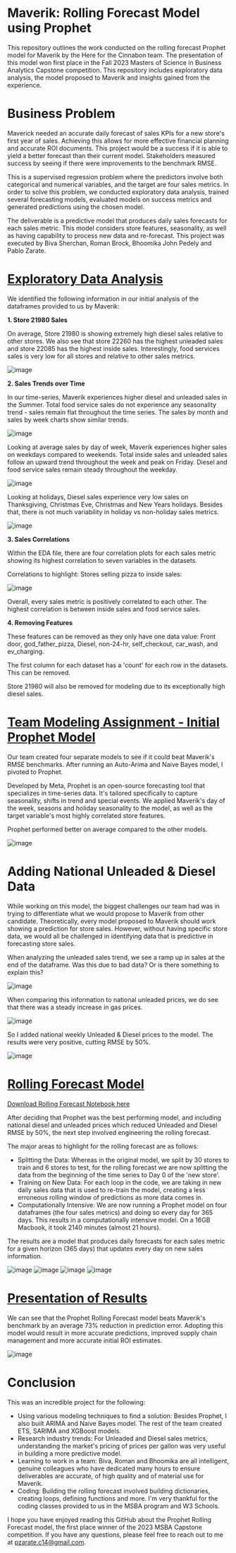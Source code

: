 # Maverik: Rolling Forecast Model using Prophet
This repository outlines the work conducted on the rolling forecast Prophet model for Maverik by the Here for the Cinnabon team. The presentation of this model won first place in the Fall 2023 Masters of Science in Business Analytics Capstone competition. This repository includes exploratory data analysis, the model proposed to Maverik and insights gained from the experience.

# Business Problem
Maverick needed an accurate daily forecast of sales KPIs for a new store's first year of sales. Achieving this allows for more effective financial planning and accurate ROI documents. This project would be a success if it is able to yield a better forecast than their current model. Stakeholders measured success by seeing if there were improvements to the benchmark RMSE. 

This is a supervised regression problem where the predictors involve both categorical and numerical variables, and the target are four sales metrics. In order to solve this problem, we conducted exploratory data analysis, trained several forecasting models, evaluated models on success metrics and generated predictions using the chosen model.

The deliverable is a predictive model that produces daily sales forecasts for each sales metric. This model considers store features, seasonality, as well as having capability to process new data and re-forecast. This project was executed by Biva Sherchan, Roman Brock, Bhoomika John Pedely and Pablo Zarate.

# [Exploratory Data Analysis](https://clavitopaz.github.io/MaverikProphet/Final_Maverik_EDA_v3.html)
We identified the following information in our initial analysis of the dataframes provided to us by Maverik:

**1. Store 21980 Sales**

On average, Store 21980 is showing extremely high diesel sales relative to other stores. We also see that store 22260 has the highest unleaded sales and store 22085 has the highest inside sales. Interestingly, food services sales is very low for all stores and relative to other sales metrics.

![image](https://github.com/clavitopaz/MaverikProphet/assets/122945935/cfbcc3df-6e55-486d-9e37-5a366fd4ae34)

**2. Sales Trends over Time**
   
In our time-series, Maverik experiences higher diesel and unleaded sales in the Summer. Total food service sales do not experience any seasonality trend - sales remain flat throughout the time series. The sales by month and sales by week charts show similar trends.

![image](https://github.com/clavitopaz/MaverikProphet/assets/122945935/9c1dd2cf-e4bc-405f-8abd-bc44e2f65027)


Looking at average sales by day of week, Maverik experiences higher sales on weekdays compared to weekends. Total inside sales and unleaded sales follow an upward trend throughout the week and peak on Friday. Diesel and food service sales remain steady throughout the weekday.

![image](https://github.com/clavitopaz/MaverikProphet/assets/122945935/dc1f97bc-6aad-4e65-9a3f-7a0e4092323f)

Looking at holidays, Diesel sales experience very low sales on Thanksgiving, Christmas Eve, Christmas and New Years holidays. Besides that, there is not much variability in holiday vs non-holiday sales metrics.

![image](https://github.com/clavitopaz/MaverikProphet/assets/122945935/5a64999e-135a-44bc-9684-f0d9ac46afed)


**3. Sales Correlations**
   
Within the EDA file, there are four correlation plots for each sales metric showing its highest correlation to seven variables in the datasets.

Correlations to highlight: Stores selling pizza to inside sales:

![image](https://github.com/clavitopaz/MaverikProphet/assets/122945935/7054bb21-6581-41c0-89bb-6df00ad2e186)

Overall, every sales metric is positively correlated to each other. The highest correlation is between inside sales and food service sales.

**4. Removing Features**
   
These features can be removed as they only have one data value: Front door, god_father_pizza, Diesel, non-24-hr, self_checkout, car_wash, and ev_charging.

The first column for each dataset has a 'count' for each row in the datasets. This can be removed.

Store 21980 will also be removed for modeling due to its exceptionally high diesel sales.

# [Team Modeling Assignment - Initial Prophet Model](https://clavitopaz.github.io/MaverikProphet/Team_Model_Final-1.html)
Our team created four separate models to see if it could beat Maverik's RMSE benchmarks. After running an Auto-Arima and Naive Bayes model, I pivoted to Prophet.

Developed by Meta, Prophet is an open-source forecasting tool that specializes in time-series data. It's tailored specifically to capture seasonality, shifts in trend and special events. We applied Maverik's day of the week, seasons and holiday seasonality to the model, as well as the target variable's most highly correlated store features.

Prophet performed better on average compared to the other models.  

![image](https://github.com/clavitopaz/MaverikProphet/assets/122945935/115f7dab-cbd6-4827-b165-9c09d02b5877)

# Adding National Unleaded & Diesel Data
While working on this model, the biggest challenges our team had was in trying to differentiate what we would propose to Maverik from other candidate. Theoretically, every model proposed to Maverik should work showing a prediction for store sales. However, without having specific store data, we would all be challenged in identifying data that is predictive in forecasting store sales.

When analyzing the unleaded sales trend, we see a ramp up in sales at the end of the dataframe. Was this due to bad data? Or is there something to explain this?

![image](https://github.com/clavitopaz/MaverikProphet/assets/122945935/3300044e-2297-46f3-b7da-0185c4ba10f0)

When comparing this information to national unleaded prices, we do see that there was a steady increase in gas prices.

![image](https://clavitopaz.github.io/MaverikProphet/unleadedimage.png)

So I added national weekly Unleaded & Diesel prices to the model. The results were very positive, cutting RMSE by 50%.

![image](https://clavitopaz.github.io/MaverikProphet/rmsecomparison.png)

# [Rolling Forecast Model](https://github.com/clavitopaz/MaverikProphet/blob/main/prophet_msba_final.ipynb) 
[Download Rolling Forecast Notebook here](https://clavitopaz.github.io/MaverikProphet/prophet_msba_final.ipynb)

After deciding that Prophet was the best performing model, and including national diesel and unleaded prices which reduced Unleaded and Diesel RMSE by 50%, the next step involved engineering the rolling forecast.

The major areas to highlight for the rolling forecast are as follows:
- Splitting the Data: Whereas in the original model, we split by 30 stores to train and 6 stores to test, for the rolling forecast we are now splitting the data from the beginning of the time series to Day 0 of the 'new store'.
- Training on New Data: For each loop in the code, we are taking in new daily sales data that is used to re-train the model, creating a less erroneous rolling window of predictions as more data comes in.
- Computationally Intensive: We are now running a Prophet model on four dataframes (the four sales metrics) and doing so every day for 365 days. This results in a computationally intensive model. On a 16GB Macbook, it took 2140 minutes (almost 21 hours).

The results are a model that produces daily forecasts for each sales metric for a given horizon (365 days) that updates every day on new sales information.

![image](https://github.com/clavitopaz/MaverikProphet/assets/122945935/bcfb0576-dce8-4883-9d5a-fdbc67964bdd)
![image](https://github.com/clavitopaz/MaverikProphet/assets/122945935/2272e47d-5520-4616-bd2b-318c79ad5a02)
![image](https://github.com/clavitopaz/MaverikProphet/assets/122945935/afaea07b-3f9c-46f6-8c98-92b1acae23d1)
![image](https://github.com/clavitopaz/MaverikProphet/assets/122945935/4a6075c3-ed8b-474e-ba2b-f52c263b0506)

# [Presentation of Results](https://clavitopaz.github.io/MaverikProphet/MaverikSlides.pdf) 
We can see that the Prophet Rolling Forecast model beats Maverik's benchmark by an average 73% reduction in prediction error. Adopting this model would result in more accurate predictions, improved supply chain management and more accurate initial ROI estimates.

![image](https://clavitopaz.github.io/MaverikProphet/results.png)

# Conclusion
This was an incredible project for the following:
- Using various modeling techniques to find a solution: Besides Prophet, I also built ARIMA and Naive Bayes model. The rest of the team created ETS, SARIMA and XGBoost models.
- Research industry trends: For Unleaded and Diesel sales metrics, understanding the market's pricing of prices per gallon was very useful in building a more predictive model.
- Learning to work in a team: Biva, Roman and Bhoomika are all intelligent, genuine colleagues who have dedicated many hours to ensure deliverables are accurate, of high quality and of material use for Maverik.
- Coding: Building the rolling forecast involved building dictionaries, creating loops, defining functions and more. I'm very thankful for the coding classes provided to us in the MSBA program and W3 Schools.

I hope you have enjoyed reading this GitHub about the Prophet Rolling Forecast model, the first place winner of the 2023 MSBA Capstone competition. If you have any questions, please feel free to reach out to me at pzarate.c14@gmail.com.
